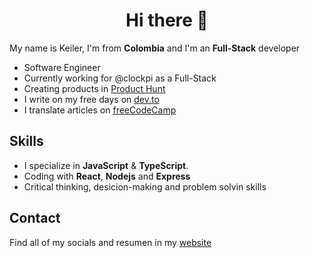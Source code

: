 <div align="center">
  <h1>Hi there 👋</h1>
</div>


My name is Keiler, I'm from **Colombia** and I'm an **Full-Stack** developer
- Software Engineer
- Currently working for  @clockpi as a Full-Stack
- Creating products in [Product Hunt](https://www.producthunt.com/@reliek21)
- I write on my free days on [dev.to](https://dev.to/reliek21)
- I translate articles on [freeCodeCamp](https://www.freecodecamp.org/espanol/news/author/keilerguardo)

## Skills
- I specialize in **JavaScript** & **TypeScript**.
- Coding with **React**, **Nodejs** and **Express**
- Critical thinking, desicion-making and problem solvin skills

## Contact
Find all of my socials and resumen in my [website](https://keilerguardo.tech/)